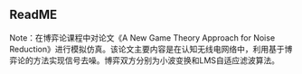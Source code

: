 ## ReadME

Note：在博弈论课程中对论文《A New Game Theory Approach for Noise Reduction》进行模拟仿真。该论文主要内容是在认知无线电网络中，利用基于博弈论的方法实现信号去噪。博弈双方分别为小波变换和LMS自适应滤波算法。